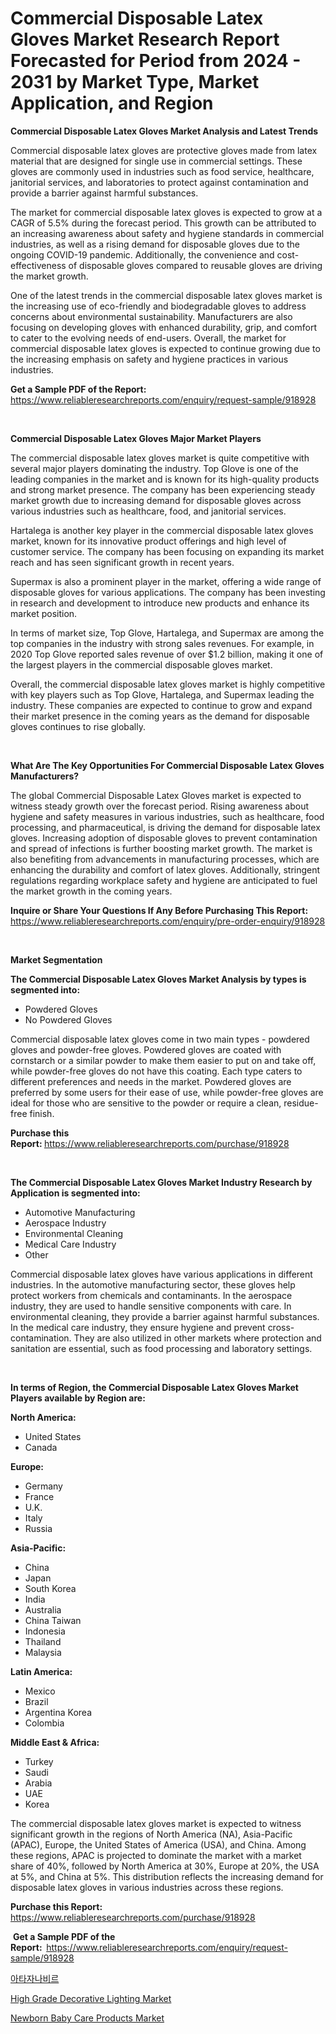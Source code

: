 <p><h1>Commercial Disposable Latex Gloves Market Research Report Forecasted for Period from 2024 -  2031 by Market Type, Market Application, and Region</h1></p><p><strong>Commercial Disposable Latex Gloves Market Analysis and Latest Trends</strong></p>
<p><p>Commercial disposable latex gloves are protective gloves made from latex material that are designed for single use in commercial settings. These gloves are commonly used in industries such as food service, healthcare, janitorial services, and laboratories to protect against contamination and provide a barrier against harmful substances.</p><p>The market for commercial disposable latex gloves is expected to grow at a CAGR of 5.5% during the forecast period. This growth can be attributed to an increasing awareness about safety and hygiene standards in commercial industries, as well as a rising demand for disposable gloves due to the ongoing COVID-19 pandemic. Additionally, the convenience and cost-effectiveness of disposable gloves compared to reusable gloves are driving the market growth.</p><p>One of the latest trends in the commercial disposable latex gloves market is the increasing use of eco-friendly and biodegradable gloves to address concerns about environmental sustainability. Manufacturers are also focusing on developing gloves with enhanced durability, grip, and comfort to cater to the evolving needs of end-users. Overall, the market for commercial disposable latex gloves is expected to continue growing due to the increasing emphasis on safety and hygiene practices in various industries.</p></p>
<p><strong>Get a Sample PDF of the Report:&nbsp;</strong> <a href="https://www.reliableresearchreports.com/enquiry/request-sample/918928">https://www.reliableresearchreports.com/enquiry/request-sample/918928</a></p>
<p>&nbsp;</p>
<p><strong>Commercial Disposable Latex Gloves Major Market Players</strong></p>
<p><p>The commercial disposable latex gloves market is quite competitive with several major players dominating the industry. Top Glove is one of the leading companies in the market and is known for its high-quality products and strong market presence. The company has been experiencing steady market growth due to increasing demand for disposable gloves across various industries such as healthcare, food, and janitorial services.</p><p>Hartalega is another key player in the commercial disposable latex gloves market, known for its innovative product offerings and high level of customer service. The company has been focusing on expanding its market reach and has seen significant growth in recent years.</p><p>Supermax is also a prominent player in the market, offering a wide range of disposable gloves for various applications. The company has been investing in research and development to introduce new products and enhance its market position.</p><p>In terms of market size, Top Glove, Hartalega, and Supermax are among the top companies in the industry with strong sales revenues. For example, in 2020 Top Glove reported sales revenue of over $1.2 billion, making it one of the largest players in the commercial disposable gloves market.</p><p>Overall, the commercial disposable latex gloves market is highly competitive with key players such as Top Glove, Hartalega, and Supermax leading the industry. These companies are expected to continue to grow and expand their market presence in the coming years as the demand for disposable gloves continues to rise globally.</p></p>
<p>&nbsp;</p>
<p><strong>What Are The Key Opportunities For Commercial Disposable Latex Gloves Manufacturers?</strong></p>
<p><p>The global Commercial Disposable Latex Gloves market is expected to witness steady growth over the forecast period. Rising awareness about hygiene and safety measures in various industries, such as healthcare, food processing, and pharmaceutical, is driving the demand for disposable latex gloves. Increasing adoption of disposable gloves to prevent contamination and spread of infections is further boosting market growth. The market is also benefiting from advancements in manufacturing processes, which are enhancing the durability and comfort of latex gloves. Additionally, stringent regulations regarding workplace safety and hygiene are anticipated to fuel the market growth in the coming years.</p></p>
<p><strong>Inquire or Share Your Questions If Any Before Purchasing This Report:</strong> <a href="https://www.reliableresearchreports.com/enquiry/pre-order-enquiry/918928">https://www.reliableresearchreports.com/enquiry/pre-order-enquiry/918928</a></p>
<p>&nbsp;</p>
<p><strong>Market Segmentation</strong></p>
<p><strong>The Commercial Disposable Latex Gloves Market Analysis by types is segmented into:</strong></p>
<p><ul><li>Powdered Gloves</li><li>No Powdered Gloves</li></ul></p>
<p><p>Commercial disposable latex gloves come in two main types - powdered gloves and powder-free gloves. Powdered gloves are coated with cornstarch or a similar powder to make them easier to put on and take off, while powder-free gloves do not have this coating. Each type caters to different preferences and needs in the market. Powdered gloves are preferred by some users for their ease of use, while powder-free gloves are ideal for those who are sensitive to the powder or require a clean, residue-free finish.</p></p>
<p><strong>Purchase this Report:&nbsp;</strong><a href="https://www.reliableresearchreports.com/purchase/918928">https://www.reliableresearchreports.com/purchase/918928</a></p>
<p>&nbsp;</p>
<p><strong>The Commercial Disposable Latex Gloves Market Industry Research by Application is segmented into:</strong></p>
<p><ul><li>Automotive Manufacturing</li><li>Aerospace Industry</li><li>Environmental Cleaning</li><li>Medical Care Industry</li><li>Other</li></ul></p>
<p><p>Commercial disposable latex gloves have various applications in different industries. In the automotive manufacturing sector, these gloves help protect workers from chemicals and contaminants. In the aerospace industry, they are used to handle sensitive components with care. In environmental cleaning, they provide a barrier against harmful substances. In the medical care industry, they ensure hygiene and prevent cross-contamination. They are also utilized in other markets where protection and sanitation are essential, such as food processing and laboratory settings.</p></p>
<p>&nbsp;</p>
<p><strong>In terms of Region, the Commercial Disposable Latex Gloves Market Players available by Region are:</strong></p>
<p>
    <p> <strong> North America: </strong>
        <ul>
            <li>United States</li>
            <li>Canada</li>
        </ul>
        </p> 
    <p> <strong> Europe: </strong>
        <ul>
            <li>Germany</li>
            <li>France</li>
            <li>U.K.</li>
            <li>Italy</li>
            <li>Russia</li>
        </ul>
        </p> 
    <p> <strong> Asia-Pacific: </strong>
        <ul>
            <li>China</li>
            <li>Japan</li>
            <li>South Korea</li>
            <li>India</li>
            <li>Australia</li>
            <li>China Taiwan</li>
            <li>Indonesia</li>
            <li>Thailand</li>
            <li>Malaysia</li>
        </ul>
        </p> 
    <p> <strong> Latin America: </strong>
        <ul>
            <li>Mexico</li>
            <li>Brazil</li>
            <li>Argentina Korea</li>
            <li>Colombia</li>
        </ul>
        </p> 
    <p> <strong> Middle East & Africa: </strong>
        <ul>
            <li>Turkey</li>
            <li>Saudi</li>
            <li>Arabia</li>
            <li>UAE</li>
            <li>Korea</li>
        </ul>
    </p>
    </p>
<p><p>The commercial disposable latex gloves market is expected to witness significant growth in the regions of North America (NA), Asia-Pacific (APAC), Europe, the United States of America (USA), and China. Among these regions, APAC is projected to dominate the market with a market share of 40%, followed by North America at 30%, Europe at 20%, the USA at 5%, and China at 5%. This distribution reflects the increasing demand for disposable latex gloves in various industries across these regions.</p></p>
<p><strong>Purchase this Report: </strong><a href="https://www.reliableresearchreports.com/purchase/918928">https://www.reliableresearchreports.com/purchase/918928</a></p>
<p>&nbsp;<strong>Get a Sample PDF of the Report:&nbsp;&nbsp;</strong><a href="https://www.reliableresearchreports.com/enquiry/request-sample/918928">https://www.reliableresearchreports.com/enquiry/request-sample/918928</a></p>
<p><strong></strong></p>
<p><p><a href="https://medium.com/@boydsmitham726/%EC%95%84%ED%94%84%EB%A6%AC%EC%B9%B8-%EB%A7%88%EC%BC%93%EC%9D%80-%EC%8B%9C%EC%9E%A5-%EC%A0%90%EC%9C%A0%EC%9C%A8-%EC%8B%9C%EC%9E%A5-%EB%8F%99%ED%96%A5-%EB%B0%8F-%EC%8B%9C%EC%9E%A5-%EC%84%B1%EC%9E%A5%EC%97%90-%EB%8C%80%ED%95%9C-%EC%A0%95%EB%B3%B4%EB%A5%BC-%EC%A0%9C%EA%B3%B5%ED%95%A9%EB%8B%88%EB%8B%A4-8552b38a4fba">아타자나비르</a></p><p><a href="https://github.com/mauripalmi/Market-Research-Report-List-2/blob/main/high-grade-decorative-lighting-market.md">High Grade Decorative Lighting Market</a></p><p><a href="https://github.com/gulaimolin/Market-Research-Report-List-3/blob/main/newborn-baby-care-products-market.md">Newborn Baby Care Products Market</a></p></p>